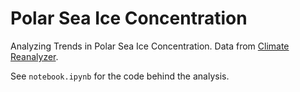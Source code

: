 # Polar Sea Ice Concentration
Analyzing Trends in Polar Sea Ice Concentration. Data from [Climate Reanalyzer](https://climatereanalyzer.org/reanalysis/monthly_tseries/).

See `notebook.ipynb` for the code behind the analysis.


